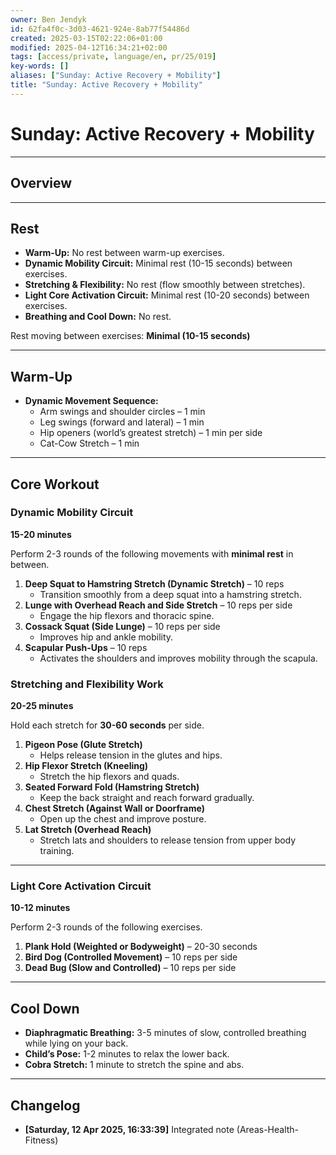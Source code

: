 ```yaml
---
owner: Ben Jendyk
id: 62fa4f0c-3d03-4621-924e-8ab77f54486d
created: 2025-03-15T02:22:06+01:00
modified: 2025-04-12T16:34:21+02:00
tags: [access/private, language/en, pr/25/019]
key-words: []
aliases: ["Sunday: Active Recovery + Mobility"]
title: "Sunday: Active Recovery + Mobility"
---
```


# Sunday: Active Recovery + Mobility

---

## Overview

---

## Rest

- **Warm-Up:** No rest between warm-up exercises.  
- **Dynamic Mobility Circuit:** Minimal rest (10-15 seconds) between exercises.  
- **Stretching & Flexibility:** No rest (flow smoothly between stretches).  
- **Light Core Activation Circuit:** Minimal rest (10-20 seconds) between exercises.  
- **Breathing and Cool Down:** No rest.

Rest moving between exercises: **Minimal (10-15 seconds)**

---

## Warm-Up

- **Dynamic Movement Sequence:**  
  - Arm swings and shoulder circles – 1 min  
  - Leg swings (forward and lateral) – 1 min  
  - Hip openers (world’s greatest stretch) – 1 min per side  
  - Cat-Cow Stretch – 1 min  

---

## Core Workout

### Dynamic Mobility Circuit

**15-20 minutes**

Perform 2-3 rounds of the following movements with **minimal rest** in between.

1. **Deep Squat to Hamstring Stretch (Dynamic Stretch)** – 10 reps  
	- Transition smoothly from a deep squat into a hamstring stretch.  
2. **Lunge with Overhead Reach and Side Stretch** – 10 reps per side  
	- Engage the hip flexors and thoracic spine.  
3. **Cossack Squat (Side Lunge)** – 10 reps per side  
	- Improves hip and ankle mobility.  
4. **Scapular Push-Ups** – 10 reps  
	- Activates the shoulders and improves mobility through the scapula.

### Stretching and Flexibility Work

**20-25 minutes**

Hold each stretch for **30-60 seconds** per side.

1. **Pigeon Pose (Glute Stretch)**  
	- Helps release tension in the glutes and hips.  
2. **Hip Flexor Stretch (Kneeling)**  
	- Stretch the hip flexors and quads.  
3. **Seated Forward Fold (Hamstring Stretch)**  
	- Keep the back straight and reach forward gradually.  
4. **Chest Stretch (Against Wall or Doorframe)**  
	- Open up the chest and improve posture.  
5. **Lat Stretch (Overhead Reach)**  
	- Stretch lats and shoulders to release tension from upper body training.

---

### Light Core Activation Circuit

**10-12 minutes**

Perform 2-3 rounds of the following exercises.

1. **Plank Hold (Weighted or Bodyweight)** – 20-30 seconds  
2. **Bird Dog (Controlled Movement)** – 10 reps per side  
3. **Dead Bug (Slow and Controlled)** – 10 reps per side  

---

## Cool Down

- **Diaphragmatic Breathing:** 3-5 minutes of slow, controlled breathing while lying on your back.  
- **Child’s Pose:** 1-2 minutes to relax the lower back.  
- **Cobra Stretch:** 1 minute to stretch the spine and abs.  

---

## Changelog

- **[Saturday, 12 Apr 2025, 16:33:39]** Integrated note (Areas-Health-Fitness)  
